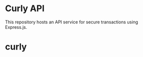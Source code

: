 # Curly API
This repository hosts an API service for secure transactions using Express.js.

# curly
